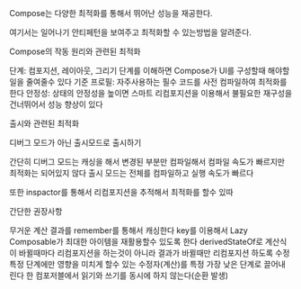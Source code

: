 Compose는 다양한 최적화를 통해서 뛰어난 성능을 재공한다.

여기서는 일어나기 안티페턴을 보여주고 최적화할 수 있는방법을 알려준다.

Compose의 작동 원리와 관련된 최적화

단계: 컴포지션, 레이아웃, 그리기 단계를 이해하면 Compose가 UI를 구성할때 해야할 일을 줄여줄수 있다
기준 프로필: 자주사용하는 필수 코드를 사전 컴파일하여 최적화를 한다
안정성: 상태의 안정성을 높이면 스마트 리컴포지션을 이용해서 불필요한 재구성을 건너뛰어서 성능 향상이 있다

출시와 관련된 최적화

디버그 모드가 아닌 출시모드로 출시하기

간단히 디버그 모드는 캐싱을 해서 변경된 부분만 컴파일해서 컴파일 속도가 빠르지만 최적화는 되어있지 않다
출시 모드는 전체를 컴파일하고 실행 속도가 빠르다

또한 inspactor를 통해서 리컴포지션을 추적해서 최적화를 할수 있따

간단한 권장사항

무거운 계산 결과를 remember를 통해서 캐싱한다
key를 이용해서 Lazy Composable가 최대한 아이템을 재활용할수 있도록 한다
derivedStateOf로 계산식이 바뀔때마다 리컴포지션을 하는것이 아니라 결과가 바뀔때만 리컴포지션 하도록 수정
특정 단계에만 영향을 미치게 할수 있는 수정자(계산)를 특정 가장 낮은 단계로 끌어내린다
한 컴포저블에서 읽기와 쓰기를 동시에 하지 않는다(순환 발생)
